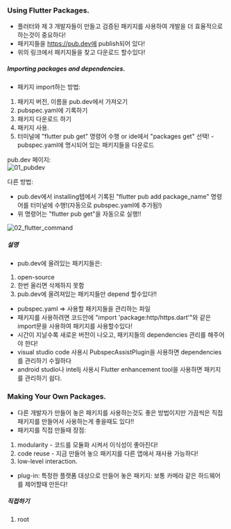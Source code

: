 ### Using Flutter Packages. 
- 플러터와 제 3 개발자들이 만들고 검증된 패키지를 사용하여 개발을 더 효율적으로 하는것이 중요하다! 
- 패키지들을 https://pub.dev에 publish되어 있다!  
- 위의 링크에서 패키지들을 찾고 다운로드 할수있다!
  
##### Importing packages and dependencies. 
- 패키지 import하는 방법:   
1) 패키지 버전, 이름을 pub.dev에서 가져오기 
2) pubspec.yaml에 기록하기
3) 패키지 다운로드 하기
4) 패키지 사용. 
5) 터미널에 "flutter pub get" 명령어 수행 or ide에서 "packages get" 선택! - pubspec.yaml에 명시되어 있는 패키지들을 다운로드
  
pub.dev 페이지:  
![01_pubdev]()  

  다른 방법: 
- pub.dev에서 installing탭에서 기록된 "flutter pub add package_name" 명령어를 터미널에 수행!(자동으로 pubspec.yaml에 추가됨!)
- 위 명령어는 "flutter pub get"을 자동으로 실행!!
  
![02_flutter_command]()

##### 설명  
- pub.dev에 올려있는 패키지들은:  
1) open-source
2) 한번 올리면 삭제하지 못함  
3) pub.dev에 올려져있는 패키지들만 depend 할수있다!!
- pubspec.yaml => 사용할 패키지들을 관리하는 파일  
- 패키지를 사용하려면 코드안에 "import 'package:http/https.dart'"와 같은 import문을 사용하여 패키지를 사용할수있다! 
- 시간이 지날수록 새로운 버전이 나오고, 패키지들의 dependencies 관리를 해주어야 한다!  
- visual studio code 사용시 PubspecAssistPlugin을 사용하면 dependencies를 관리하기 수월하다  
- android studio나 intellj 사용시 Flutter enhancement tool을 사용하면 패키지를 관리하기 쉽다. 
  
### Making Your Own Packages. 
- 다른 개발자가 만들어 놓은 패키지를 사용하는것도 좋은 방법이지만 가끔씩은 직접 패키지를 만들어서 사용하는게 좋을때도 있다!! 
- 패키지를 직접 만들때 장점:  
1) modularity - 코드를 모듈화 시켜서 이식성이 좋아진다!
2) code reuse - 지금 만들어 놓으 패키지를 다른 앱에서 재사용 가능하다!
3) low-level interaction. 
- plug-in: 특정한 플랫폼 대상으로 만들어 놓은 패키지: 보통 카메라 같은 하드웨어를 제어할때 만든다!  
  
##### 직접하기
1) root 

